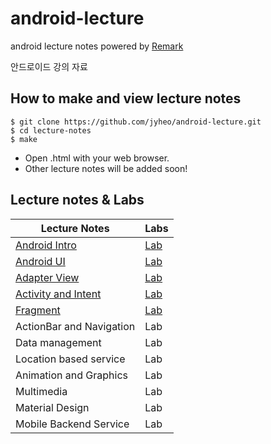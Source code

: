 # android-lecture
android lecture notes
powered by [Remark](https://github.com/gnab/remark)

안드로이드 강의 자료

## How to make and view lecture notes
```
$ git clone https://github.com/jyheo/android-lecture.git
$ cd lecture-notes
$ make
```
* Open .html with your web browser.
* Other lecture notes will be added soon!

## Lecture notes & Labs
Lecture Notes | Labs
---------------|-------------------
[Android Intro](https://jyheo.github.io/android-lecture/android-intro.html) | [Lab](https://github.com/jyheo/android-lecture/blob/master/labs/android-intro-lab.md)
[Android UI](https://jyheo.github.io/android-lecture/android-ui.html) | [Lab](https://github.com/jyheo/android-lecture/blob/master/labs/android-ui-lab.md)
[Adapter View](https://jyheo.github.io/android-lecture/adapter-view.html) | [Lab](https://github.com/jyheo/android-lecture/blob/master/labs/adapter-view-lab.md)
[Activity and Intent](https://jyheo.github.io/android-lecture/activity-intent.html) | [Lab](https://github.com/jyheo/android-lecture/blob/master/labs/activity-intent-lab.md)
[Fragment](https://jyheo.github.io/android-lecture/fragment.html) | [Lab]((https://github.com/jyheo/android-lecture/blob/master/labs/fragment-lab.md))
ActionBar and Navigation | Lab
Data management | Lab
Location based service | Lab
Animation and Graphics | Lab
Multimedia | Lab
Material Design | Lab
Mobile Backend Service | Lab
